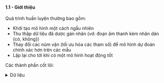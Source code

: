 #### 1.1 - Giới thiệu
Quá trình huấn luyện thường bao gồm:
- Khởi tạo mô hình một cách ngẫu nhiên
- Thu thập dữ liệu đã dược gán nhãn (vd: đoạn âm thanh kèm nhãn dán {có, không})
- Thay đổi các núm vặn (tối ưu hóa các tham số) để mô hình dự đoán chính xác hơn trên các mẫu
- Lặp lại cho tới khi có một mô hình hoạt động tốt

Các thành phần cốt lõi:
<details>
    <summary>Dữ liệu</summary>
    
</details>
